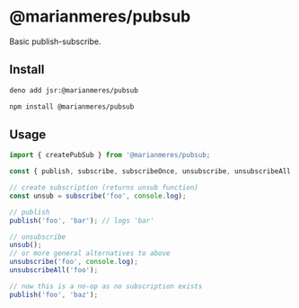 # @marianmeres/pubsub

Basic publish-subscribe.

## Install
```sh
deno add jsr:@marianmeres/pubsub
```
```sh
npm install @marianmeres/pubsub
```

## Usage

```js
import { createPubSub } from '@marianmeres/pubsub;
```

```js
const { publish, subscribe, subscribeOnce, unsubscribe, unsubscribeAll } = createPubSub();

// create subscription (returns unsub function)
const unsub = subscribe('foo', console.log);

// publish
publish('foo', 'bar'); // logs 'bar'

// unsubscribe
unsub();
// or more general alternatives to above
unsubscribe('foo', console.log);
unsubscribeAll('foo');

// now this is a no-op as no subscription exists
publish('foo', 'baz');
```
